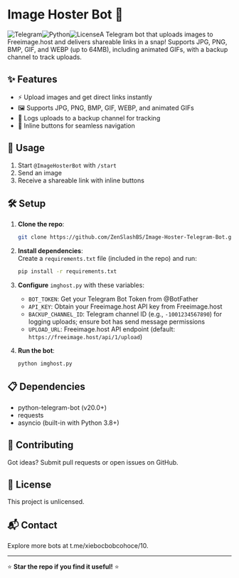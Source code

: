 # Image Hoster Bot 📸

![Telegram](https://img.shields.io/badge/Telegram-Bot-blue?logo=telegram)![Python](https://img.shields.io/badge/Python-3.8+-blue?logo=python)![License](https://img.shields.io/badge/License-Unlicensed-red)A Telegram bot that uploads images to Freeimage.host and delivers shareable links in a snap! Supports JPG, PNG, BMP, GIF, and WEBP (up to 64MB), including animated GIFs, with a backup channel to track uploads.

## ✨ Features

- ⚡ Upload images and get direct links instantly
- 🖼️ Supports JPG, PNG, BMP, GIF, WEBP, and animated GIFs
- 📜 Logs uploads to a backup channel for tracking
- 🔘 Inline buttons for seamless navigation

## 🚀 Usage

1. Start `@ImageHosterBot` with `/start`
2. Send an image
3. Receive a shareable link with inline buttons

## 🛠️ Setup

1. **Clone the repo**:

   ```bash
   git clone https://github.com/ZenSlashBS/Image-Hoster-Telegram-Bot.git
   ```

2. **Install dependencies**:\
   Create a `requirements.txt` file (included in the repo) and run:

   ```bash
   pip install -r requirements.txt
   ```

3. **Configure** `imghost.py` with these variables:

   - `BOT_TOKEN`: Get your Telegram Bot Token from @BotFather
   - `API_KEY`: Obtain your Freeimage.host API key from Freeimage.host
   - `BACKUP_CHANNEL_ID`: Telegram channel ID (e.g., `-1001234567890`) for logging uploads; ensure bot has send message permissions
   - `UPLOAD_URL`: Freeimage.host API endpoint (default: `https://freeimage.host/api/1/upload`)

4. **Run the bot**:

   ```bash
   python imghost.py
   ```

## 📋 Dependencies

- python-telegram-bot (v20.0+)
- requests
- asyncio (built-in with Python 3.8+)

## 🤝 Contributing

Got ideas? Submit pull requests or open issues on GitHub.

## 📜 License

This project is unlicensed.

## 📬 Contact

Explore more bots at t.me/xiebocbobcohoce/10.

---

⭐ **Star the repo if you find it useful!** ⭐
